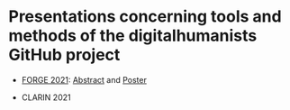 # Presentations concerning tools and methods of the digitalhumanists GitHub project


* [FORGE 2021](https://forge2021.uni-koeln.de/): [Abstract](https://doi.org/10.5281/zenodo.5379579) and [Poster](https://doi.org/10.5281/zenodo.5336613)

* CLARIN 2021